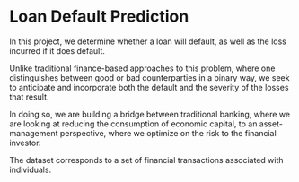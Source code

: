 # Loan Default Prediction

In this project, we determine whether a loan will default, as well as the loss incurred if it does default. 

Unlike traditional finance-based approaches to this problem, where one distinguishes between good or bad counterparties in a binary way, we seek to anticipate and incorporate both the default and the severity of the losses that result. 

In doing so, we are building a bridge between traditional banking, where we are looking at reducing the consumption of economic capital, to an asset-management perspective, where we optimize on the risk to the financial investor.

The dataset corresponds to a set of financial transactions associated with individuals.
